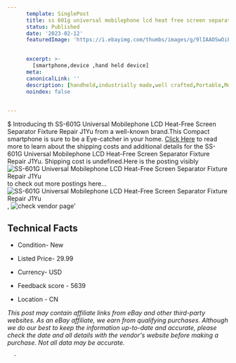 ```yaml
---
      template: SinglePost
      title: ss 601g universal mobilephone lcd heat free screen separator fixture repair j1yu
      status: Published
      date: '2023-02-12'
      featuredImage: 'https://i.ebayimg.com/thumbs/images/g/9lIAAOSwOiFjk2A2/s-l225.jpg'
       

      excerpt: >-
        [smartphone,device ,hand held device]
      meta:
      canonicalLink: ''
      description: [handheld,industrially made,well crafted,Portable,Mobile,Compact,Convenient,Lightweight,Maneuverable,Man-portable,Miniature,Carriable,Hand-held,Light,Holdable,Transportable,Mobile device,Pocket-sized,On-the-go,Wireless,Cordless,Compact size,Convenient size, smartphone,device ,hand held device]
      noindex: false
      

---
```

$
      Introducing th SS-601G Universal Mobilephone LCD Heat-Free Screen Separator Fixture Repair J1Yu from a well-known brand.This Compact smartphone is sure to be a Eye-catcher in your home. [Click Here](https://www.ebay.com/itm/385284715725?hash=item59b4c234cd%3Ag%3A9lIAAOSwOiFjk2A2&mkevt=1&mkcid=1&mkrid=711-53200-19255-0&campid=%253CePNCampaignId%253E&customid=%253CreferenceId%253E&toolid=10049) to read more to learn about the shipping costs and additional details for the SS-601G Universal Mobilephone LCD Heat-Free Screen Separator Fixture Repair J1Yu. Shipping cost is undefined.Here is the posting visibly ![SS-601G Universal Mobilephone LCD Heat-Free Screen Separator Fixture Repair J1Yu](https://i.ebayimg.com/thumbs/images/g/9lIAAOSwOiFjk2A2/s-l225.jpg) to check out more postings here... ![SS-601G Universal Mobilephone LCD Heat-Free Screen Separator Fixture Repair J1Yu](https://i.ebayimg.com/images/g/9lIAAOSwOiFjk2A2/s-l1600.jpg), ![check vendor page](https://origin-galleryplus.ebayimg.com/ws/web/385284715725_2_0_1/225x225.jpg,https://origin-galleryplus.ebayimg.com/ws/web/385284715725_3_0_1/225x225.jpg,https://origin-galleryplus.ebayimg.com/ws/web/385284715725_4_0_1/225x225.jpg,https://origin-galleryplus.ebayimg.com/ws/web/385284715725_5_0_1/225x225.jpg,https://origin-galleryplus.ebayimg.com/ws/web/385284715725_6_0_1/225x225.jpg,https://origin-galleryplus.ebayimg.com/ws/web/385284715725_7_0_1/225x225.jpg,https://origin-galleryplus.ebayimg.com/ws/web/385284715725_8_0_1/225x225.jpg)'

      

 ## Technical Facts 



     
      

 - Condition- New 


      

 - Listed Price- 29.99 


      

 - Currency- USD 


      

 - Feedback score - 5639 


      

 - Location - CN 


      
      

 *_This post may contain affiliate links from eBay and other third-party websites. As an eBay affiliate, we earn from qualifying purchases. Although we do our best to keep the information up-to-date and accurate, please check the date and all details with the vendor's website before making a purchase. Not all data may be accurate._*




      -
